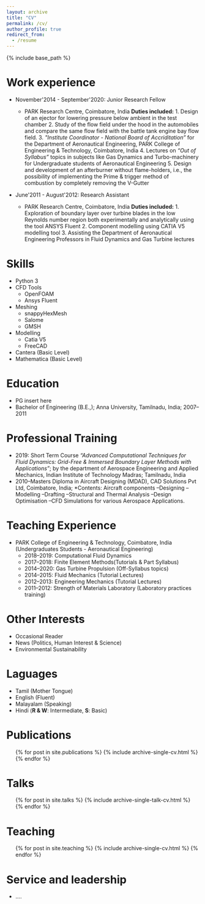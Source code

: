 ```yaml
---
layout: archive
title: "CV"
permalink: /cv/
author_profile: true
redirect_from:
  - /resume
---
```


{% include base_path %}

Work experience
======
* November'2014 - September'2020: Junior Research Fellow
  * PARK Research Centre, Coimbatore, India
  **Duties included:** 1. Design of an ejector for lowering pressure below ambient in the test chamber
                     2. Study of the flow field under the hood in the automobiles and compare the same flow field with the battle tank engine bay flow field.
                     3. *"Institute Coordinator - National Board of Accriditation”* for the Department of Aeronautical Engineering, PARK College of Engineering & Technology, Coimbatore, India
                     4. Lectures on *“Out of Syllabus”* topics in subjects like Gas Dynamics and Turbo-machinery for Undergraduate students of Aeronautical Engineering
                     5. Design and development of an afterburner without flame-holders, i.e., the possibility of implementing the Prime & trigger method of combustion by completely removing the V-Gutter

* June'2011 - August'2012: Research Assistant
  * PARK Research Centre, Coimbatore, India
  **Duties included:** 1. Exploration of boundary layer over turbine blades in the low Reynolds number region both experimentally and analytically using the tool ANSYS Fluent
                     2. Component modelling using CATIA V5 modelling tool
                     3. Assisting the Department of Aeronautical Engineering Professors in Fluid Dynamics and Gas Turbine lectures
  
Skills
======
* Python 3
* CFD Tools
  * OpenFOAM
  * Ansys Fluent
* Meshing
  * snappyHexMesh
  * Salome
  * GMSH
* Modelling
  * Catia V5
  * FreeCAD
* Cantera (Basic Level)
* Mathematica (Basic Level)

Education
======
* PG insert here
* Bachelor of Engineering (B.E.,); Anna University, Tamilnadu, India; 2007–2011

Professional Training
======
* 2019: Short Term Course *“Advanced Computational Techniques for Fluid Dynamics: Grid-Free & Immersed Boundary Layer Methods with Applications”*; by the department of Aerospace Engineering and Applied Mechanics, Indian Institute of Technology Madras; Tamilnadu, India
* 2010–Masters Diploma in Aircraft Designing (MDAD), CAD Solutions Pvt Ltd, Coimbatore, India; *Contents: Aircraft components –Designing –Modelling –Drafting –Structural and Thermal Analysis –Design Optimisation –CFD Simulations for various Aerospace Applications.

Teaching Experience
======
* PARK College of Engineering & Technology, Coimbatore, India (Undergraduates Students - Aeronautical Engineering)
  * 2018–2019: Computational Fluid Dynamics
  * 2017–2018: Finite Element Methods(Tutorials & Part Syllabus)
  * 2014–2020: Gas Turbine Propulsion (Off-Syllabus topics)
  * 2014–2015: Fluid Mechanics (Tutorial Lectures)
  * 2012–2013: Engineering Mechanics (Tutorial Lectures)
  * 2011–2012: Strength of Materials Laboratory (Laboratory practices training)

Other Interests
======
* Occasional Reader
* News (Politics, Human Interest & Science)
* Environmental Sustainability

Laguages
======
* Tamil (Mother Tongue)
* English (Fluent)
* Malayalam (Speaking)
* Hindi (**R & W**: Intermediate, **S**: Basic)

Publications
======
  <ul>{% for post in site.publications %}
    {% include archive-single-cv.html %}
  {% endfor %}</ul>
  
Talks
======
  <ul>{% for post in site.talks %}
    {% include archive-single-talk-cv.html %}
  {% endfor %}</ul>
  
Teaching
======
  <ul>{% for post in site.teaching %}
    {% include archive-single-cv.html %}
  {% endfor %}</ul>
  
Service and leadership
======
* ....
